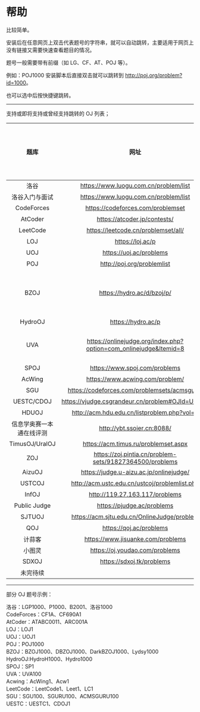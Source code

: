 # 帮助

比较简单。

安装后在任意网页上双击代表题号的字符串，就可以自动跳转，主要适用于网页上没有链接又需要快速查看题目的情况。

题号一般需要带有前缀（如 LG、CF、AT、POJ 等）。

例如：POJ1000 安装脚本后直接双击就可以跳转到 <http://poj.org/problem?id=1000>。

也可以选中后按快捷键跳转。

---

支持或即将支持或曾经支持跳转的 OJ 列表；

|题库|网址|是否可以跳转|前缀/格式|举例|备注|
|:-:|:-:|:-:|:-:|:-:|:-:|
|洛谷|<https://www.luogu.com.cn/problem/list>|是|P,洛谷，谷，LG，LUOGU|P1001||
|洛谷入门与面试|<https://www.luogu.com.cn/problem/list>|是|B,洛谷B，LGB|B2001||
|CodeForces|<https://codeforces.com/problemset>|是|CF|CF1A||
|AtCoder|<https://atcoder.jp/contests/>|是|AT/ABC/ARC/AGC|ATABC0011,ARC001A|有 bug|
|LeetCode|<https://leetcode.cn/problemset/all/>|是|LeetCode,LC,Leet|LC1||
|LOJ|<https://loj.ac/p>|是|LOJ，Libre,LibreOJ|LOJ1||
|UOJ|<https://uoj.ac/problems>|是|UOJ,Universal,UniversalOJ|UOJ1||
|POJ|<http://poj.org/problemlist>|是|POJ|POJ1000||
|BZOJ|<https://hydro.ac/d/bzoj/p/>|是|BZOJ,DarkBZOJ,DBZOJ,Lydsy|BZOJ1000|此为 [HydroOJ](https://hydro.ac/) 建立的镜像网站，原网站 <http://www.lydsy.com/JudgeOnline/> 已倒闭；另一个著名的镜像网站为 <https://darkbzoj.cc/>，但是在一些地区无法访问或访问极慢。|
|HydroOJ|<https://hydro.ac/p>|是|Hydro,HydroH|HydroH1000,Hydro1000||
|UVA|<https://onlinejudge.org/index.php?option=com_onlinejudge&Itemid=8>|是|UVA|UVA100|网站不稳定且题号难以对应，跳题使用洛谷爬取的题目，见 <https://www.luogu.com.cn/problem/list?type=UVA&page=1>|
|SPOJ|<https://www.spoj.com/problems>|是|SP|SP1||
|AcWing|<https://www.acwing.com/problem/>|是|AcWing,ACW|Acw1|有 bug|
|SGU|<https://codeforces.com/problemsets/acmsguru/>|是|SGU,ACMSGURU,SGURU,SGUOJ|SGU100||
|UESTC/CDOJ|<https://vjudge.csgrandeur.cn/problem#OJId=UESTC>|是|UESTC,CDOJ,UESTCOJ|UESTC1,CDOJ1||
|HDUOJ|<http://acm.hdu.edu.cn/listproblem.php?vol=1>|是|HDU|HDU1000||
|信息学奥赛一本通在线评测|<http://ybt.ssoier.cn:8088/>|是|YBT|YBT1000||
|TimusOJ/UralOJ|<https://acm.timus.ru/problemset.aspx>|是|Timus,TimusOJ,Ural,UralOJ|Timus1000||
|ZOJ|<https://zoj.pintia.cn/problem-sets/91827364500/problems>|是|ZOJ,ZJU1000|ZOJ1000|最近此网站似乎一直 Server Error|
|AizuOJ|<https://judge.u-aizu.ac.jp/onlinejudge/>|是|Aizu,AizuOJ|Aizu1000||
|USTCOJ|<http://acm.ustc.edu.cn/ustcoj/problemlist.php>|是|USTC,USTCOJ|USTC1000||
|InfOJ|<http://119.27.163.117/problems>|是|InfOJ,IOJ,Inf|Inf1||
|Public Judge|<https://pjudge.ac/problems>|是|PJudge,PublicJudge,PublicJ,Public,PJ|PJudge21603||
|SJTUOJ|<https://acm.sjtu.edu.cn/OnlineJudge/problem>|是|SJTU,SJTUOJ,上海交通大学OJ|SJTU1000||
|QOJ|<https://qoj.ac/problems>|是|QOJ|QOJ1||
|计蒜客|<https://www.jisuanke.com/problems>|是|JSK,JISUANKE,计蒜客,计蒜客OJ|JSK1000||
|小图灵|<https://oj.youdao.com/problems>|是|XTL,XIAOTULING,小图灵,小图灵OJ|XTL1||
|SDXOJ|<https://sdxoj.tk/problems>|是|SDX,SDXOJ|SDX1||
|未完待续|||||

---

部分 OJ 题号示例：

洛谷：LGP1000、P1000、B2001、洛谷1000  
CodeForces：CF1A、CF690A1  
AtCoder：ATABC0011、ARC001A  
LOJ：LOJ1  
UOJ：UOJ1  
POJ：POJ1000  
BZOJ：BZOJ1000、DBZOJ1000、DarkBZOJ1000、Lydsy1000  
HydroOJ:HydroH1000、Hydro1000  
SPOJ：SP1  
UVA：UVA100  
Acwing：AcWing1、Acw1  
LeetCode：LeetCode1、Leet1、LC1  
SGU：SGU100、SGURU100、ACMSGURU100  
UESTC：UESTC1、CDOJ1  
